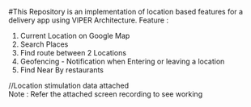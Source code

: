 #This Repository is an implementation of location based features for a delivery app using VIPER Architecture.
Feature : 
  1. Current Location on Google Map
  2. Search Places
  3. Find route between 2 Locations
  4. Geofencing - Notification when Entering or leaving a location
  5. Find Near By restaurants
  
//Location stimulation data attached  
Note : Refer the attached screen recording to see working

